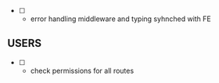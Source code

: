- [ ] - error handling middleware and typing syhnched with FE

## USERS

- [ ] - check permissions for all routes
